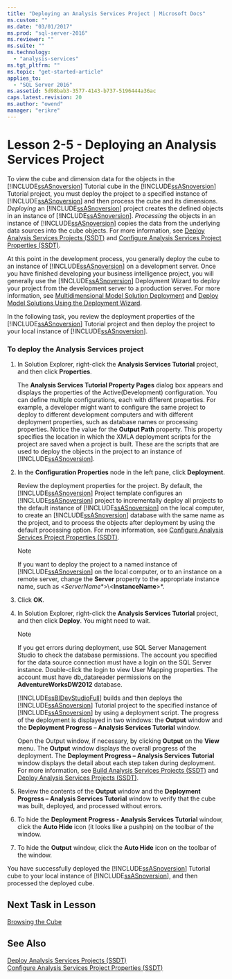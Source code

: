 ```yaml
---
title: "Deploying an Analysis Services Project | Microsoft Docs"
ms.custom: ""
ms.date: "03/01/2017"
ms.prod: "sql-server-2016"
ms.reviewer: ""
ms.suite: ""
ms.technology: 
  - "analysis-services"
ms.tgt_pltfrm: ""
ms.topic: "get-started-article"
applies_to: 
  - "SQL Server 2016"
ms.assetid: 5d98bab3-3577-4143-b737-5196444a36ac
caps.latest.revision: 20
ms.author: "owend"
manager: "erikre"
---
```

# Lesson 2-5 - Deploying an Analysis Services Project
To view the cube and dimension data for the objects in the [!INCLUDE[ssASnoversion](../../analysis-services/includes/ssasnoversion-md.md)] Tutorial cube in the [!INCLUDE[ssASnoversion](../../analysis-services/includes/ssasnoversion-md.md)] Tutorial project, you must deploy the project to a specified instance of [!INCLUDE[ssASnoversion](../../analysis-services/includes/ssasnoversion-md.md)] and then process the cube and its dimensions. *Deploying* an [!INCLUDE[ssASnoversion](../../analysis-services/includes/ssasnoversion-md.md)] project creates the defined objects in an instance of [!INCLUDE[ssASnoversion](../../analysis-services/includes/ssasnoversion-md.md)]. *Processing* the objects in an instance of [!INCLUDE[ssASnoversion](../../analysis-services/includes/ssasnoversion-md.md)] copies the data from the underlying data sources into the cube objects. For more information, see [Deploy Analysis Services Projects &#40;SSDT&#41;](../../analysis-services/multidimensional-models/deploy-analysis-services-projects-ssdt.md) and [Configure Analysis Services Project Properties &#40;SSDT&#41;](../../analysis-services/multidimensional-models/configure-analysis-services-project-properties-ssdt.md).  
  
At this point in the development process, you generally deploy the cube to an instance of [!INCLUDE[ssASnoversion](../../analysis-services/includes/ssasnoversion-md.md)] on a development server. Once you have finished developing your business intelligence project, you will generally use the [!INCLUDE[ssASnoversion](../../analysis-services/includes/ssasnoversion-md.md)] Deployment Wizard to deploy your project from the development server to a production server. For more information, see [Multidimensional Model Solution Deployment](../../analysis-services/multidimensional-models/multidimensional-model-solution-deployment.md) and [Deploy Model Solutions Using the Deployment Wizard](../../analysis-services/multidimensional-models/deploy-model-solutions-using-the-deployment-wizard.md).  
  
In the following task, you review the deployment properties of the [!INCLUDE[ssASnoversion](../../analysis-services/includes/ssasnoversion-md.md)] Tutorial project and then deploy the project to your local instance of [!INCLUDE[ssASnoversion](../../analysis-services/includes/ssasnoversion-md.md)].  
  
### To deploy the Analysis Services project  
  
1.  In Solution Explorer, right-click the **Analysis Services Tutorial** project, and then click **Properties**.  
  
    The **Analysis Services Tutorial Property Pages** dialog box appears and displays the properties of the Active(Development) configuration. You can define multiple configurations, each with different properties. For example, a developer might want to configure the same project to deploy to different development computers and with different deployment properties, such as database names or processing properties. Notice the value for the **Output Path** property. This property specifies the location in which the XMLA deployment scripts for the project are saved when a project is built. These are the scripts that are used to deploy the objects in the project to an instance of [!INCLUDE[ssASnoversion](../../analysis-services/includes/ssasnoversion-md.md)].  
  
2.  In the **Configuration Properties** node in the left pane, click **Deployment**.  
  
    Review the deployment properties for the project. By default, the [!INCLUDE[ssASnoversion](../../analysis-services/includes/ssasnoversion-md.md)] Project template configures an [!INCLUDE[ssASnoversion](../../analysis-services/includes/ssasnoversion-md.md)] project to incrementally deploy all projects to the default instance of [!INCLUDE[ssASnoversion](../../analysis-services/includes/ssasnoversion-md.md)] on the local computer, to create an [!INCLUDE[ssASnoversion](../../analysis-services/includes/ssasnoversion-md.md)] database with the same name as the project, and to process the objects after deployment by using the default processing option. For more information, see [Configure Analysis Services Project Properties &#40;SSDT&#41;](../../analysis-services/multidimensional-models/configure-analysis-services-project-properties-ssdt.md).  
  
    > [!NOTE]  
    > If you want to deploy the project to a named instance of [!INCLUDE[ssASnoversion](../../analysis-services/includes/ssasnoversion-md.md)] on the local computer, or to an instance on a remote server, change the **Server** property to the appropriate instance name, such as \<*ServerName**>\\<**InstanceName**>*.  
  
3.  Click **OK**.  
  
4.  In Solution Explorer, right-click the **Analysis Services Tutorial** project, and then click **Deploy**. You might need to wait.  
  
    > [!NOTE]  
    > If you get errors during deployment, use SQL Server Management Studio to check the database permissions. The account you specified for the data source connection must have a login on the SQL Server instance. Double-click the login to view User Mapping properties. The account must have db_datareader permissions on the **AdventureWorksDW2012** database.  
  
    [!INCLUDE[ssBIDevStudioFull](../../analysis-services/includes/ssbidevstudiofull-md.md)] builds and then deploys the [!INCLUDE[ssASnoversion](../../analysis-services/includes/ssasnoversion-md.md)] Tutorial project to the specified instance of [!INCLUDE[ssASnoversion](../../analysis-services/includes/ssasnoversion-md.md)] by using a deployment script. The progress of the deployment is displayed in two windows: the **Output** window and the **Deployment Progress – Analysis Services Tutorial** window.  
  
    Open the Output window, if necessary, by clicking **Output** on the **View** menu. The **Output** window displays the overall progress of the deployment. The **Deployment Progress – Analysis Services Tutorial** window displays the detail about each step taken during deployment. For more information, see [Build Analysis Services Projects &#40;SSDT&#41;](../../analysis-services/multidimensional-models/build-analysis-services-projects-ssdt.md) and [Deploy Analysis Services Projects &#40;SSDT&#41;](../../analysis-services/multidimensional-models/deploy-analysis-services-projects-ssdt.md).  
  
5.  Review the contents of the **Output** window and the **Deployment Progress – Analysis Services Tutorial** window to verify that the cube was built, deployed, and processed without errors.  
  
6.  To hide the **Deployment Progress - Analysis Services Tutorial** window, click the **Auto Hide** icon (it looks like a pushpin) on the toolbar of the window.  
  
7.  To hide the **Output** window, click the **Auto Hide** icon on the toolbar of the window.  
  
You have successfully deployed the [!INCLUDE[ssASnoversion](../../analysis-services/includes/ssasnoversion-md.md)] Tutorial cube to your local instance of [!INCLUDE[ssASnoversion](../../analysis-services/includes/ssasnoversion-md.md)], and then processed the deployed cube.  
  
## Next Task in Lesson  
[Browsing the Cube](../Topic/Browsing%20the%20Cube.md)  
  
## See Also  
[Deploy Analysis Services Projects &#40;SSDT&#41;](../../analysis-services/multidimensional-models/deploy-analysis-services-projects-ssdt.md)  
[Configure Analysis Services Project Properties &#40;SSDT&#41;](../../analysis-services/multidimensional-models/configure-analysis-services-project-properties-ssdt.md)  
  
  
  
